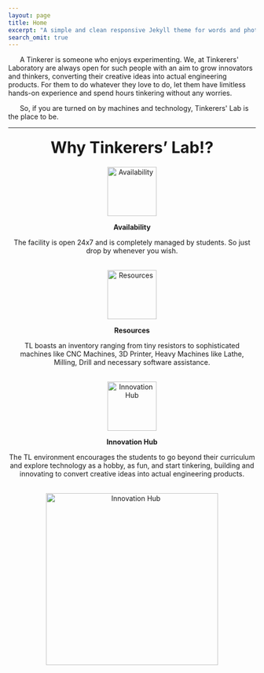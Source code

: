 ```yaml
---
layout: page
title: Home
excerpt: "A simple and clean responsive Jekyll theme for words and photos."
search_omit: true
---
```


&nbsp;&nbsp;&nbsp;&nbsp;&nbsp;&nbsp;A Tinkerer is someone who enjoys experimenting. We, at Tinkerers' Laboratory are always open for such people with an aim to grow innovators and thinkers, converting their creative ideas into actual engineering products. For them to do whatever they love to do, let them have limitless hands-on experience and spend hours tinkering without any worries.

&nbsp;&nbsp;&nbsp;&nbsp;&nbsp;&nbsp;So, if you are turned on by machines and technology, Tinkerers' Lab is the place to be.

---
<p align="center" style="font-size:20px"><b><font size="6">Why Tinkerers’ Lab!?</font></b></p>
<center>
<img src="{{ site.url }}/images/availability.jpeg" alt="Availability" height="100" width="100"><br>
<p><b>Availability</b></p>
<p>The facility is open 24x7 and is completely managed by students. So just drop by whenever you wish.</p><br>
<img src="{{site.url}}/images/resources.jpeg" alt="Resources" height="100" width="100">
<p><b>Resources</b></p>
<p>TL boasts an inventory ranging from tiny resistors to sophisticated machines like CNC Machines, 3D Printer, Heavy Machines like Lathe, Milling, Drill and necessary software assistance.</p><br>
<img src="{{site.url}}/images/innovation.jpeg" alt="Innovation Hub" height="100" width="100">
<p><b>Innovation Hub</b></p>
<p>The TL environment encourages the students to go beyond their curriculum and explore technology as a hobby, as fun, and start tinkering, building and innovating to convert creative ideas into actual engineering products.</p><br>
<img src="{{site.url}}/images/evolution_tinkerer.jpg" alt="Innovation Hub" height="350" width="350">
</center>